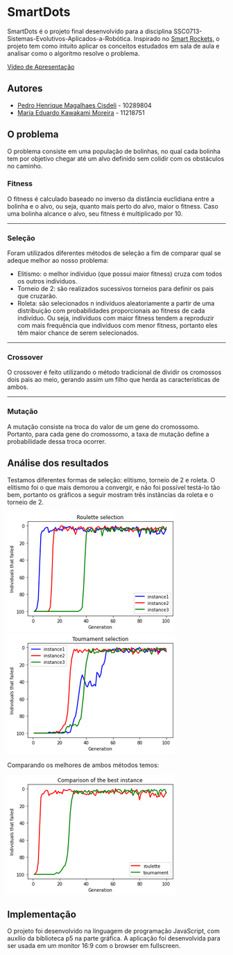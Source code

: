 # SmartDots
SmartDots é o projeto final desenvolvido para a disciplina SSC0713-Sistemas-Evolutivos-Aplicados-a-Robótica. Inspirado no [Smart Rockets](https://shivank1006.github.io/Smart-Rockets/), o projeto tem como intuito aplicar os conceitos estudados em sala de aula e analisar como o algoritmo resolve o problema.

[Vídeo de Apresentação](https://drive.google.com/file/d/1W_L4lgKe_9tNLu3BC0Q6oWBerg-64kCb/view?usp=sharing)

## Autores

- [Pedro Henrique Magalhaes Cisdeli](https://github.com/sprmbng) - 10289804
- [Maria Eduardo Kawakami Moreira](https://github.com/madukm) - 11218751

## O problema

O problema consiste em uma população de bolinhas, no qual cada bolinha tem por objetivo chegar até um alvo definido sem colidir com os obstáculos no caminho.

### Fitness
O fitness é calculado baseado no inverso da distância euclidiana entre a bolinha e o alvo, ou seja, quanto mais perto do alvo, maior o fitness. Caso uma bolinha alcance o alvo, seu fitness é multiplicado por 10.

---

### Seleção
Foram utilizados diferentes métodos de seleção a fim de comparar qual se adeque melhor ao nosso problema:
- Elitismo: o melhor indíviduo (que possui maior fitness) cruza com todos os outros indíviduos.
- Torneio de 2: são realizados sucessivos torneios para definir os pais que cruzarão.
- Roleta: são selecionados n indivíduos aleatoriamente a partir de uma distribuição com probabilidades proporcionais ao fitness de cada indivíduo. Ou seja, indivíduos com maior fitness tendem a reproduzir com mais frequência que indivíduos com menor fitness, portanto eles têm maior chance de serem selecionados.

---

### Crossover
O crossover é feito utilizando o método tradicional de dividir os cromossos dois pais ao meio, gerando assim um filho que herda as características de ambos.

---

### Mutação
A mutação consiste na troca do valor de um gene do cromossomo. Portanto, para cada gene do cromossomo, a taxa de mutação define a probabilidade dessa troca ocorrer.

## Análise dos resultados
Testamos diferentes formas de seleção: elitismo, torneio de 2 e roleta. O elitismo foi o que mais demorou a convergir, e não foi possível testá-lo tão bem, portanto os gráficos a seguir mostram três instâncias da roleta e o torneio de 2.

![Roleta](img/roulette_instances.png)
![Torneio de 2](img/tournament_instances.png)

Comparando os melhores de ambos métodos temos:

![Comparação](img/compare.png)

## Implementação
O projeto foi desenvolvido na linguagem de programação JavaScript, com auxílio da biblioteca p5 na parte gráfica.
A aplicação foi desenvolvida para ser usada em um monitor 16:9 com o browser em fullscreen.


